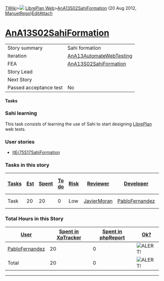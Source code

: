 [TWiki](/twiki/Main/WebHome)&gt;![](/twiki/TWiki/TWikiDocGraphics/web-bg-small.gif) [LibrePlan Web](/twiki/LibrePlan/WebHome)&gt;[AnA13S02SahiFormation](http://wiki.libreplan-enterprise.com/twiki/LibrePlan/AnA13S02SahiFormation "Topic revision: 3 (20 Aug 2012 - 09:52:46)") (20 Aug 2012, [ManuelRego](/twiki/Main/ManuelRego))[Edit](http://wiki.libreplan-enterprise.com/twiki/bin/edit/LibrePlan/AnA13S02SahiFormation?t=1520337856 "Edit this topic text")[Attach](/twiki/bin/attach/LibrePlan/AnA13S02SahiFormation "Attach an image or document to this topic")

 [AnA13S02SahiFormation](/twiki/LibrePlan/AnA13S02SahiFormation)
=================================================================================================================



|                        |                                                                              |
|------------------------|------------------------------------------------------------------------------|
| Story summary          | Sahi formation                                                               |
| Iteration              | [AnA13AutomateWebTesting](/twiki/LibrePlan/AnA13AutomateWebTesting) |
| FEA                    | [AnA13S02SahiFormation](/twiki/LibrePlan/AnA13S02SahiFormation)     |
| Story Lead             |                                                                              |
| Next Story             |                                                                              |
| Passed acceptance test | No                                                                           |

####  Tasks



###  Sahi learning

This task consists of learning the use of Sahi to start designing [LibrePlan](/twiki/LibrePlan/LibrePlan) web tests.

###  User stories

-   [ItEr75S17SahiFormation](/twiki/LibrePlan/ItEr75S17SahiFormation)

###  Tasks in this story



| [Tasks](http://wiki.libreplan-enterprise.com/twiki/LibrePlan/AnA13S02SahiFormation?sortcol=0;table=2;up=0#sorted_table "Sort by this column") | [Est](http://wiki.libreplan-enterprise.com/twiki/LibrePlan/AnA13S02SahiFormation?sortcol=1;table=2;up=0#sorted_table "Sort by this column") | [Spent](http://wiki.libreplan-enterprise.com/twiki/LibrePlan/AnA13S02SahiFormation?sortcol=2;table=2;up=0#sorted_table "Sort by this column") | [To do](http://wiki.libreplan-enterprise.com/twiki/LibrePlan/AnA13S02SahiFormation?sortcol=3;table=2;up=0#sorted_table "Sort by this column") | [Risk](http://wiki.libreplan-enterprise.com/twiki/LibrePlan/AnA13S02SahiFormation?sortcol=4;table=2;up=0#sorted_table "Sort by this column") | [Reviewer](http://wiki.libreplan-enterprise.com/twiki/LibrePlan/AnA13S02SahiFormation?sortcol=5;table=2;up=0#sorted_table "Sort by this column") | [Developer](http://wiki.libreplan-enterprise.com/twiki/LibrePlan/AnA13S02SahiFormation?sortcol=6;table=2;up=0#sorted_table "Sort by this column") | [Task Name](http://wiki.libreplan-enterprise.com/twiki/LibrePlan/AnA13S02SahiFormation?sortcol=7;table=2;up=0#sorted_table "Sort by this column") | [Start Date](http://wiki.libreplan-enterprise.com/twiki/LibrePlan/AnA13S02SahiFormation?sortcol=8;table=2;up=0#sorted_table "Sort by this column") | [Est End Date](http://wiki.libreplan-enterprise.com/twiki/LibrePlan/AnA13S02SahiFormation?sortcol=9;table=2;up=0#sorted_table "Sort by this column") | [End Date](http://wiki.libreplan-enterprise.com/twiki/LibrePlan/AnA13S02SahiFormation?sortcol=10;table=2;up=0#sorted_table "Sort by this column") |
|--------------------------------------------------------------------------------------------------------------------------------------------------------|------------------------------------------------------------------------------------------------------------------------------------------------------|--------------------------------------------------------------------------------------------------------------------------------------------------------|--------------------------------------------------------------------------------------------------------------------------------------------------------|-------------------------------------------------------------------------------------------------------------------------------------------------------|-----------------------------------------------------------------------------------------------------------------------------------------------------------|------------------------------------------------------------------------------------------------------------------------------------------------------------|------------------------------------------------------------------------------------------------------------------------------------------------------------|-------------------------------------------------------------------------------------------------------------------------------------------------------------|---------------------------------------------------------------------------------------------------------------------------------------------------------------|------------------------------------------------------------------------------------------------------------------------------------------------------------|
| Task                                                                                                                                                   | 20                                                                                                                                                   | 20                                                                                                                                                     | 0                                                                                                                                                      | Low                                                                                                                                                   | [JavierMoran](/twiki/Main/JavierMoran)                                                                                                           | [PabloFernandez](/twiki/Main/PabloFernandez)                                                                                                      | [Sahi learning](/twiki/LibrePlan/AnA13S02SahiFormation#TasK1)                                                                                     |                                                                                                                                                             |                                                                                                                                                               |                                                                                                                                                            |

###  Total Hours in this Story

| [User](http://wiki.libreplan-enterprise.com/twiki/LibrePlan/AnA13S02SahiFormation?sortcol=0;table=3;up=0#sorted_table "Sort by this column") | [Spent in XpTracker](http://wiki.libreplan-enterprise.com/twiki/LibrePlan/AnA13S02SahiFormation?sortcol=1;table=3;up=0#sorted_table "Sort by this column") | [Spent in phpReport](http://wiki.libreplan-enterprise.com/twiki/LibrePlan/AnA13S02SahiFormation?sortcol=2;table=3;up=0#sorted_table "Sort by this column") | [Ok?](http://wiki.libreplan-enterprise.com/twiki/LibrePlan/AnA13S02SahiFormation?sortcol=3;table=3;up=0#sorted_table "Sort by this column") |
|-------------------------------------------------------------------------------------------------------------------------------------------------------|---------------------------------------------------------------------------------------------------------------------------------------------------------------------|---------------------------------------------------------------------------------------------------------------------------------------------------------------------|------------------------------------------------------------------------------------------------------------------------------------------------------|
| [PabloFernandez](/twiki/Main/PabloFernandez)                                                                                                 | 20                                                                                                                                                                  | 0                                                                                                                                                                   | ![ALERT!](/twiki/TWiki/TWikiDocGraphics/warning.gif "ALERT!")                                                                                    |
| Total                                                                                                                                                 | 20                                                                                                                                                                  | 0                                                                                                                                                                   | ![ALERT!](/twiki/TWiki/TWikiDocGraphics/warning.gif "ALERT!")                                                                                    |

------------------------------------------------------------------------
